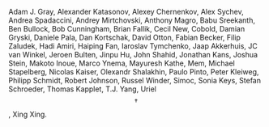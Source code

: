 Adam J. Gray,
Alexander Katasonov,
Alexey Chernenkov,
Alex Sychev,
Andrea Spadaccini,
Andrey Mirtchovski,
Anthony Magro,
Babu Sreekanth,
Ben Bullock,
Bob Cunningham,
Brian Fallik,
Cecil New,
Cobold,
Damian Gryski,
Daniele Pala,
Dan Kortschak,
David Otton,
Fabian Becker,
Filip Zaludek,
Hadi Amiri,
Haiping Fan,
Iaroslav Tymchenko,
Jaap Akkerhuis,
JC van Winkel,
Jeroen Bulten,
Jinpu Hu,
John Shahid,
Jonathan Kans,
Joshua Stein,
Makoto Inoue,
Marco Ynema,
Mayuresh Kathe,
Mem,
Michael Stapelberg,
Nicolas Kaiser,
Olexandr Shalakhin,
Paulo Pinto,
Peter Kleiweg,
Philipp Schmidt,
Robert Johnson,
Russel Winder,
Simoc,
Sonia Keys,
Stefan Schroeder,
Thomas Kapplet,
T.J. Yang,
Uriel$$\dagger$$,
Xing Xing.
